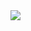 <img align="center" src="https://github-readme-stats.vercel.app/api/<CARD_TYPE>/?username=aqilspc&theme=<THEME_NAME>" />
